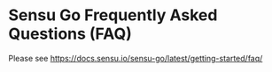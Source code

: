 # Sensu Go Frequently Asked Questions (FAQ)

Please see https://docs.sensu.io/sensu-go/latest/getting-started/faq/
